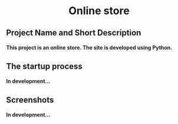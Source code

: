 <h1 align="center">Online store</h1>

## Project Name and Short Description

#### This project is an online store. The site is developed using Python.


## The startup process

#### In development...


## Screenshots

#### In development...
